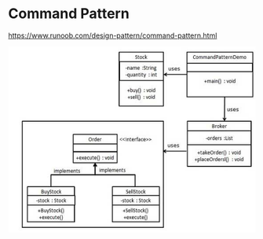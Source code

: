 # Command Pattern  

https://www.runoob.com/design-pattern/command-pattern.html

![](command_pattern_uml_diagram.jpg)
